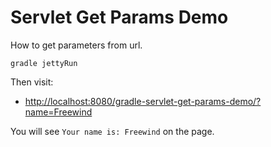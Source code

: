 Servlet Get Params Demo
=====================

How to get parameters from url.

```
gradle jettyRun
```

Then visit:
- <http://localhost:8080/gradle-servlet-get-params-demo/?name=Freewind>

You will see `Your name is: Freewind` on the page.
